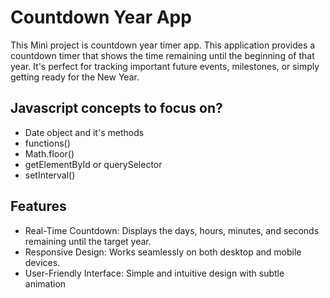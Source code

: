 # Countdown Year App

This Mini project is countdown year timer app. 
This application provides a countdown timer that shows the time remaining until the beginning of that year. It's perfect for tracking important future events, milestones, or simply getting ready for the New Year.


## Javascript concepts to focus on?
- Date object and it's methods
- functions()
- Math.floor()
- getElementById or querySelector
- setInterval()

## Features
- Real-Time Countdown: Displays the days, hours, minutes, and seconds remaining until the target year.
- Responsive Design: Works seamlessly on both desktop and mobile devices.
- User-Friendly Interface: Simple and intuitive design with subtle animation
  
